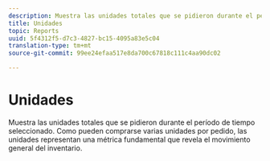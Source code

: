 ```yaml
---
description: Muestra las unidades totales que se pidieron durante el período de tiempo seleccionado. Como pueden comprarse varias unidades por pedido, las unidades representan una métrica fundamental que revela el movimiento general del inventario.
title: Unidades
topic: Reports
uuid: 5f4312f5-d7c3-4827-bc15-4095a83e5c04
translation-type: tm+mt
source-git-commit: 99ee24efaa517e8da700c67818c111c4aa90dc02

---
```



# Unidades

Muestra las unidades totales que se pidieron durante el período de tiempo seleccionado. Como pueden comprarse varias unidades por pedido, las unidades representan una métrica fundamental que revela el movimiento general del inventario.

